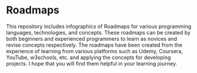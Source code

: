 # Roadmaps
This repository includes infographics of Roadmaps for various programming languages, technologies, and concepts. These roadmaps can be created by both beginners and experienced programmers to learn as novices and revise concepts respectively. The roadmaps have been created from the experience of learning from various platforms such as Udemy, Coursera, YouTube, w3schools, etc. and applying the concepts for developing projects. I hope that you will find them helpful in your learning journey.

